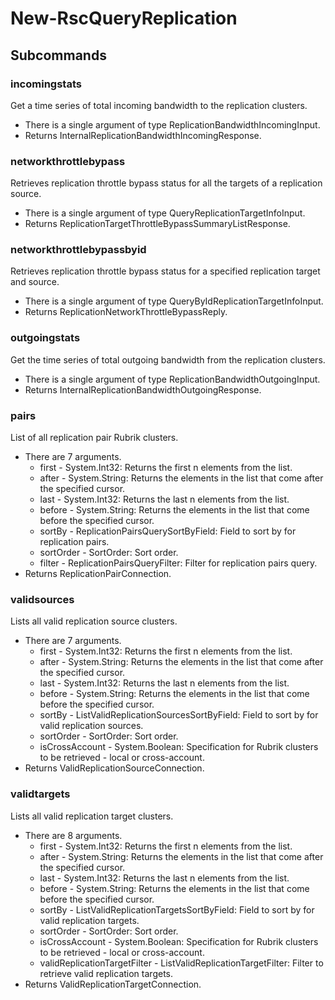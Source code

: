 # New-RscQueryReplication
## Subcommands
### incomingstats
Get a time series of total incoming bandwidth to the replication clusters.

- There is a single argument of type ReplicationBandwidthIncomingInput.
- Returns InternalReplicationBandwidthIncomingResponse.
### networkthrottlebypass
Retrieves replication throttle bypass status for all the targets of a replication source.

- There is a single argument of type QueryReplicationTargetInfoInput.
- Returns ReplicationTargetThrottleBypassSummaryListResponse.
### networkthrottlebypassbyid
Retrieves replication throttle bypass status for a specified replication target and source.

- There is a single argument of type QueryByIdReplicationTargetInfoInput.
- Returns ReplicationNetworkThrottleBypassReply.
### outgoingstats
Get the time series of total outgoing bandwidth from the replication clusters.

- There is a single argument of type ReplicationBandwidthOutgoingInput.
- Returns InternalReplicationBandwidthOutgoingResponse.
### pairs
List of all replication pair Rubrik clusters.

- There are 7 arguments.
    - first - System.Int32: Returns the first n elements from the list.
    - after - System.String: Returns the elements in the list that come after the specified cursor.
    - last - System.Int32: Returns the last n elements from the list.
    - before - System.String: Returns the elements in the list that come before the specified cursor.
    - sortBy - ReplicationPairsQuerySortByField: Field to sort by for replication pairs.
    - sortOrder - SortOrder: Sort order.
    - filter - ReplicationPairsQueryFilter: Filter for replication pairs query.
- Returns ReplicationPairConnection.
### validsources
Lists all valid replication source clusters.

- There are 7 arguments.
    - first - System.Int32: Returns the first n elements from the list.
    - after - System.String: Returns the elements in the list that come after the specified cursor.
    - last - System.Int32: Returns the last n elements from the list.
    - before - System.String: Returns the elements in the list that come before the specified cursor.
    - sortBy - ListValidReplicationSourcesSortByField: Field to sort by for valid replication sources.
    - sortOrder - SortOrder: Sort order.
    - isCrossAccount - System.Boolean: Specification for Rubrik clusters to be retrieved - local or cross-account.
- Returns ValidReplicationSourceConnection.
### validtargets
Lists all valid replication target clusters.

- There are 8 arguments.
    - first - System.Int32: Returns the first n elements from the list.
    - after - System.String: Returns the elements in the list that come after the specified cursor.
    - last - System.Int32: Returns the last n elements from the list.
    - before - System.String: Returns the elements in the list that come before the specified cursor.
    - sortBy - ListValidReplicationTargetsSortByField: Field to sort by for valid replication targets.
    - sortOrder - SortOrder: Sort order.
    - isCrossAccount - System.Boolean: Specification for Rubrik clusters to be retrieved - local or cross-account.
    - validReplicationTargetFilter - ListValidReplicationTargetFilter: Filter to retrieve valid replication targets.
- Returns ValidReplicationTargetConnection.
